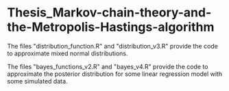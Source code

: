 # Thesis_Markov-chain-theory-and-the-Metropolis-Hastings-algorithm

The files "distribution_function.R" and "distribution_v3.R" provide the code to approximate mixed normal distributions.

The files "bayes_functions_v2.R" and "bayes_v4.R" provide the code to approximate the posterior distribution for some linear regression model with some simulated data. 
